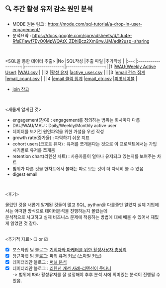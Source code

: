 ## 🔍 주간 활성 유저 감소 원인 분석
- MODE 원본 링크 : https://mode.com/sql-tutorial/a-drop-in-user-engagement/
- 분석요약 : https://docs.google.com/spreadsheets/d/1Ju4e-RfsEl1awf7EyO0MpWQAtX_ZDhIBcz2Xm6rwJJM/edit?usp=sharing
<br>

<SQL을 통한 데이터 추출>
|No |SQL작성 |추출 파일 |추가작성 |
|:---:|:-------------------:|:-------------------:|:-------------------:|
|1 |[WAU(Weekly Active User)](https://github.com/teng-ny/DataAnalysis/blob/main/%EC%8B%A4%EC%A0%84SQL/project1/WAU.sql) |[WAU.csv](https://github.com/teng-ny/DataAnalysis/blob/main/%EC%8B%A4%EC%A0%84SQL/project1/WAU_weekly_active_user.csv) | |
|2 |[활성 유저](https://github.com/teng-ny/DataAnalysis/blob/main/%EC%8B%A4%EC%A0%84SQL/project1/active_user.sql) |[active_user.csv](https://github.com/teng-ny/DataAnalysis/blob/main/%EC%8B%A4%EC%A0%84SQL/project1/active_user.csv) | |
|3 |[email 건수 집계](https://github.com/teng-ny/DataAnalysis/blob/main/%EC%8B%A4%EC%A0%84SQL/project1/email_count.sql) |[email_count.csv](https://github.com/teng-ny/DataAnalysis/blob/main/%EC%8B%A4%EC%A0%84SQL/project1/email_count.csv) | |
|4 |[email 클릭 집계](https://github.com/teng-ny/DataAnalysis/blob/main/%EC%8B%A4%EC%A0%84SQL/project1/email_ctr.sql) |[email_ctr.csv](https://github.com/teng-ny/DataAnalysis/blob/main/%EC%8B%A4%EC%A0%84SQL/project1/email_ctr.csv) |[피벗테이블](https://docs.google.com/spreadsheets/d/1MNVUREBgL5kaQXaRzhQg4B-07wPhTzpalIgCv1S0Y7s/edit?usp=sharing) |
<br>

- [join 참고](https://xod22.tistory.com/149)
<br>

<새롭게 알게된 것>
- engagement(참여) : engagement를 정의하는 범위는 회사마다 다름
- DAU/WAU/MAU : Daily/Weekly/Monthly active user
- 데이터를 보기전 원인파악을 위한 가설을 우선 작성
- growth rate(증가율) : 파악하기 쉬운 지표
- cohort users(코호트 유저) : 유저를 쪼개본다는 것으로 이 프로젝트에서는 가입 시기별로 유저를 쪼개봄
- retention chart(리텐션 차트) : 사용자들이 얼마나 유지되고 있는지를 보여주는 차트
- 범위가 다른 것을 한차트에서 볼때는 따로 보는 것이 더 자세히 볼 수 있음
- digest email
<br>

<후기>  
  
몰랐던 것을 새롭게 알게된 것들이 많고 SQL, python을 다룰줄만 알았지 실제 기업에서는 어떠한 방식으로 데이터분석을 진행하는지 몰랐는데  
분석적으로 사고하고 실제 비즈니스 문제에 적용하는 방법에 대해 배울 수 있어서 재밌게 읽었던 것 같다.
<br><br>  

<추가적 자료> ☐ or ☑
* [x] 포스타입 팀 블로그: [기획자와 마케터를 위한 활성사용자 총정리](https://team.postype.com/post/9405656)
* [x] 당근마켓 팀 블로그: [파워 유저 커브 (스마일 커브)](https://medium.com/daangn/%ED%8C%8C%EC%9B%8C%EC%9C%A0%EC%A0%80-%EC%BB%A4%EB%B8%8C-%EC%8A%A4%EB%A7%88%EC%9D%BC-%EC%BB%A4%EB%B8%8C-5762ae5854e7)
* [x] 데이터리안 블로그 : [퍼널 분석](https://datarian.io/blog/funnel-analysis)
* [x] 데이터리안 블로그 : [리텐션 개선 사례-리텐션이 웃다니](http://bit.ly/3keSUut)  
-> 범위에 따라 활성유저를 잘 설정해야 추후 분석 시에 의미있는 분석이 진행될 수 있음.
